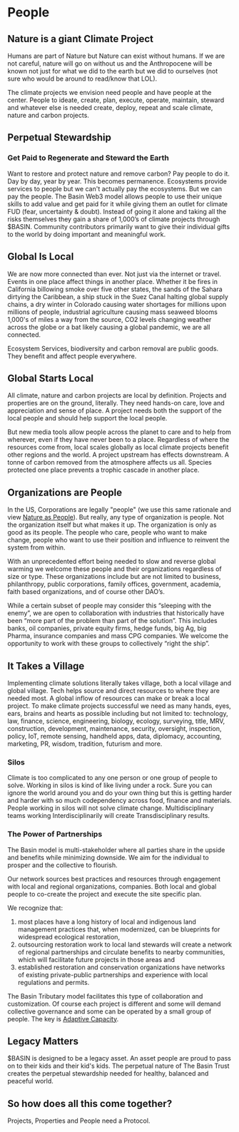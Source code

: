 # People

## Nature is a giant Climate Project

Humans are part of Nature but Nature can exist without humans. If we are not careful, nature will go on without us and the Anthropocene will be known not just for what we did to the earth but we did to ourselves (not sure who would be around to read/know that LOL).

The climate projects we envision need people and have people at the center.  People to ideate, create, plan, execute, operate, maintain, steward and whatever else is needed create, deploy, repeat and scale climate, nature and carbon projects.

## Perpetual Stewardship

### Get Paid to Regenerate and Steward the Earth

Want to restore and protect nature and remove carbon?  Pay people to do it.  Day by day, year by year.  This becomes permanence.  Ecosystems provide services to people but we can't actually pay the ecosystems.  But we can pay the people.  The Basin Web3 model allows people to use their unique skills to add value and get paid for it while giving them an outlet for climate FUD (fear, uncertainty & doubt).  Instead of going it alone and taking all the risks themselves they gain a share of 1,000’s of climate projects through $BASIN.  Community contributors primarily want to give their individual gifts to the world by doing important and meaningful work.

## Global Is Local

We are now more connected than ever. Not just via the internet or travel. Events in one place affect things in another place. Whether it be fires in California billowing smoke over five other states, the sands of the Sahara dirtying the Caribbean, a ship stuck in the Suez Canal halting global supply chains, a dry winter in Colorado causing water shortages for millions upon millions of people, industrial agriculture causing mass seaweed blooms 1,000's of miles a way from the source, CO2 levels changing weather across the globe or a bat likely causing a global pandemic, we are all connected.

Ecosystem Services, biodiversity and carbon removal are public goods. They benefit and affect people everywhere.

## Global Starts Local

All climate, nature and carbon projects are local by definition.  Projects and properties are on the ground, literally. They need hands-on care, love and appreciation and sense of place. A project needs both the support of the local people and should help support the local people.

But new media tools allow people across the planet to care and to help from wherever, even if they have never been to a place.  Regardless of where the resources come from, local scales globally as local climate projects benefit other regions and the world.  A project upstream has effects downstream. A tonne of carbon removed from the atmosphere affects us all. Species protected one place prevents a trophic cascade in another place.

## Organizations are People

In the US, Corporations are legally "people" (we use this same rationale and view [Nature as People](../../why/manifesto/personhood.md)).  But really, any type of organization is people. Not the organization itself but what makes it up. The organization is only as good as its people. The people who care, people who want to make change, people who want to use their position and influence to reinvent the system from within.

With an unprecedented effort being needed to slow and reverse global warming we welcome these people and their organizations regardless of size or type. These organizations include but are not limited to business, philanthropy, public corporations, family offices, government, academia, faith based organizations, and of course other DAO’s.

While a certain subset of people may consider this “sleeping with the enemy”, we are open to collaboration with industries that historically have been “more part of the problem than part of the solution”. This includes banks, oil companies, private equity firms, hedge funds, big Ag, big Pharma, insurance companies and mass CPG companies. We welcome the opportunity to work with these groups to collectively “right the ship”.

## It Takes a Village

Implementing climate solutions literally takes village, both a local village and global village. Tech helps source and direct resources to where they are needed most. A global inflow of resources can make or break a local project.  To make climate projects successful we need as many hands, eyes, ears, brains and hearts as possible including but not limited to: technology, law, finance, science, engineering, biology, ecology, surveying, title, MRV, construction, development, maintenance, security, oversight, inspection, policy, IoT, remote sensing, handheld apps, data, diplomacy, accounting, marketing, PR, wisdom, tradition, futurism and more.

### Silos

Climate is too complicated to any one person or one group of people to solve.  Working in silos is kind of like living under a rock.  Sure you can ignore the world around you and do your own thing but this is getting harder and harder with so much codependency across food, finance and materials.  People working in silos will not solve climate change.  Multidisciplinary teams working Interdisciplinarily will create Transdisciplinary results.

### The Power of Partnerships

The Basin model is multi-stakeholder where all parties share in the upside and benefits while minimizing downside.  We aim for the individual to prosper and the collective to flourish.

Our network sources best practices and resources through engagement with local and regional organizations, companies.  Both local and global people to co-create the project and execute the site specific plan.&#x20;

We recognize that:

1. most places have a long history of local and indigenous land management practices that, when modernized, can be blueprints for widespread ecological restoration,
2. outsourcing restoration work to local land stewards will create a network of regional partnerships and circulate benefits to nearby communities, which will facilitate future projects in those areas and&#x20;
3. established restoration and conservation organizations have networks of existing private-public partnerships and experience with local regulations and permits.&#x20;

The Basin Tributary model facilitates this type of collaboration and customization.  Of course each project is different and some will demand collective governance and some can be operated by a small group of people.  The key is [Adaptive Capacity](../../why/manifesto/adaptive-capacity.md).

## Legacy Matters

$BASIN is designed to be a legacy asset.  An asset people are proud to pass on to their kids and their kid's kids.  The perpetual nature of The Basin Trust creates the perpetual stewardship needed for healthy, balanced and peaceful world.

## So how does all this come together?

Projects, Properties and People need a Protocol.
